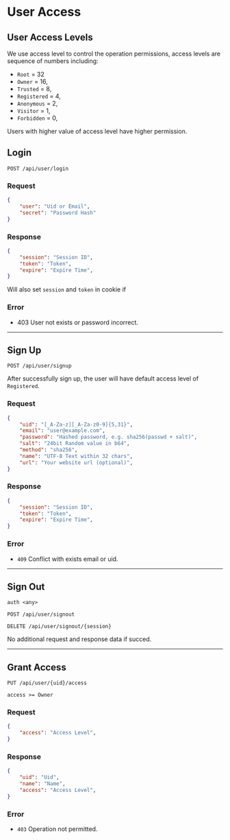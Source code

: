 # User Access

## User Access Levels
We use access level to control the operation permissions, access levels are sequence of numbers including:
- `Root` = 32
- `Owner` = 16,
- `Trusted` = 8,
- `Registered` = 4,
- `Anonymous` = 2,
- `Visitor` = 1,
- `Forbidden` = 0,

Users with higher value of access level have higher permission.

## Login
`POST /api/user/login`

### Request
```json
{
    "user": "Uid or Email",
    "secret": "Password Hash"
}
```

### Response
```json
{
    "session": "Session ID",
    "token": "Token",
    "expire": "Expire Time",
}
```
Will also set `session` and `token` in cookie if 

### Error
- 403 User not exists or password incorrect.


--------

## Sign Up
`POST /api/user/signup`

After successfully sign up, the user will have default access level of `Registered`.

### Request
```json
{
    "uid": "[_A-Za-z][_A-Za-z0-9]{5,31}",
    "email": "user@example.com",
    "password": "Hashed password, e.g. sha256(passwd + salt)",
    "salt": "24bit Random value in b64",
    "method": "sha256",
    "name": "UTF-8 Text within 32 chars",
    "url": "Your website url (optional)",
}
```

### Response
```json
{
    "session": "Session ID",
    "token": "Token",
    "expire": "Expire Time",
}
```

### Error
- `409` Conflict with exists email or uid.

--------

## Sign Out 
`auth <any>`

`POST /api/user/signout`

`DELETE /api/user/signout/{session}`

No additional request and response data if succed.


--------

## Grant Access
`PUT /api/user/{uid}/access`

`access >= Owner`

### Request
```json
{
    "access": "Access Level",
}
```

### Response
```json
{
    "uid": "Uid",
    "name": "Name",
    "access": "Access Level",
}
```

### Error
- `403` Operation not permitted.